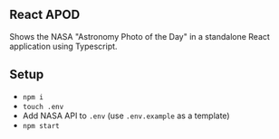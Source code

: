 ## React APOD

Shows the NASA "Astronomy Photo of the Day" in a standalone React application using Typescript.

## Setup

- `npm i`
- `touch .env`
- Add NASA API to `.env` (use `.env.example` as a template)
- `npm start`
